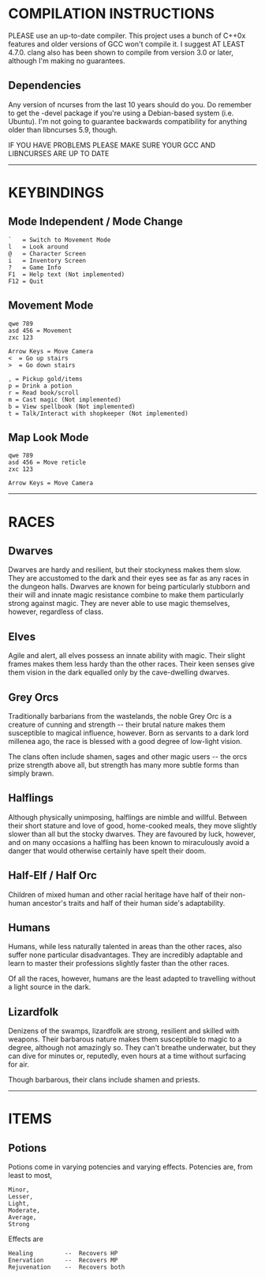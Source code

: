 COMPILATION INSTRUCTIONS
========================

PLEASE use an up-to-date compiler. This project uses a bunch of C++0x features
and older versions of GCC won't compile it. I suggest AT LEAST 4.7.0. clang also
has been shown to compile from version 3.0 or later, although I'm making no
guarantees.

Dependencies
------------

Any version of ncurses from the last 10 years should do you. Do remember to get
the -devel package if you're using a Debian-based system (i.e. Ubuntu). I'm not
going to guarantee backwards compatibility for anything older than libncurses
5.9, though.

IF YOU HAVE PROBLEMS PLEASE MAKE SURE YOUR GCC AND LIBNCURSES ARE UP TO DATE

---------------------------------------

KEYBINDINGS
===========

Mode Independent / Mode Change
------------------------------

    `   = Switch to Movement Mode
    l   = Look around
    @   = Character Screen
    i   = Inventory Screen
    ?   = Game Info
    F1  = Help text (Not implemented)
    F12 = Quit

Movement Mode
-------------

    qwe 789
    asd 456 = Movement
    zxc 123

    Arrow Keys = Move Camera
    <  = Go up stairs
    >  = Go down stairs

    , = Pickup gold/items
    p = Drink a potion
    r = Read book/scroll
    m = Cast magic (Not implemented)
    b = View spellbook (Not implemented)
    t = Talk/Interact with shopkeeper (Not implemented)

Map Look Mode
-------------

    qwe 789
    asd 456 = Move reticle
    zxc 123
    
    Arrow Keys = Move Camera


---------------------------------------

RACES
=====

Dwarves
-------

Dwarves are hardy and resilient, but their stockyness makes them slow. They are
accustomed to the dark and their eyes see as far as any races in the dungeon
halls. Dwarves are known for being particularly stubborn and their will and
innate magic resistance combine to make them particularly strong against magic.
They are never able to use magic themselves, however, regardless of class.

Elves
-----

Agile and alert, all elves possess an innate ability with magic. Their slight
frames makes them less hardy than the other races. Their keen senses give them
vision in the dark equalled only by the cave-dwelling dwarves.

Grey Orcs
---------

Traditionally barbarians from the wastelands, the noble Grey Orc is a creature
of cunning and strength -- their brutal nature makes them susceptible to magical
influence, however. Born as servants to a dark lord millenea ago, the race is
blessed with a good degree of low-light vision.

The clans often include shamen, sages and other magic users -- the orcs prize
strength above all, but strength has many more subtle forms than simply brawn.

Halflings
---------

Although physically unimposing, halflings are nimble and willful. Between their
short stature and love of good, home-cooked meals, they move slightly slower
than all but the stocky dwarves. They are favoured by luck, however, and on many
occasions a halfling has been known to miraculously avoid a danger that would
otherwise certainly have spelt their doom.

Half-Elf / Half Orc
-------------------

Children of mixed human and other racial heritage have half of their non-human
ancestor's traits and half of their human side's adaptability.

Humans
------

Humans, while less naturally talented in areas than the other races, also
suffer none particular disadvantages. They are incredibly adaptable and learn
to master their professions slightly faster than the other races.

Of all the races, however, humans are the least adapted to travelling without
a light source in the dark.

Lizardfolk
----------

Denizens of the swamps, lizardfolk are strong, resilient and skilled with
weapons. Their barbarous nature makes them susceptible to magic to a degree,
although not amazingly so. They can't breathe underwater, but they can dive for
minutes or, reputedly, even hours at a time without surfacing for air.

Though barbarous, their clans include shamen and priests.

---------------------------------------

ITEMS
=====

Potions
-------

Potions come in varying potencies and varying effects. Potencies are, from least
to most,

    Minor,
    Lesser,
    Light,
    Moderate,
    Average,
    Strong

Effects are

    Healing         --  Recovers HP
    Enervation      --  Recovers MP
    Rejuvenation    --  Recovers both
